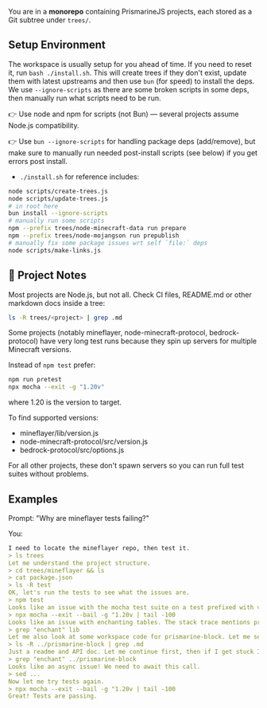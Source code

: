 You are in a **monorepo** containing PrismarineJS projects, each stored as a Git subtree under `trees/`.

## Setup Environment

The workspace is usually setup for you ahead of time. If you need to reset it, run `bash ./install.sh`.
This will create trees if they don't exist, update them with latest upstreams and then use `bun` (for speed)
to install the deps. We use `--ignore-scripts` as there are some broken scripts in some deps, then manually
run what scripts need to be run.

👉 Use node and npm for scripts (not Bun) — several projects assume Node.js compatibility.

👉 Use `bun --ignore-scripts` for handling package deps (add/remove), but make sure to manually run needed post-install scripts (see below) if you get errors post install.

* `./install.sh` for reference includes:
```sh
node scripts/create-trees.js
node scripts/update-trees.js
# in root here
bun install --ignore-scripts
# manually run some scripts
npm --prefix trees/node-minecraft-data run prepare
npm --prefix trees/node-mojangson run prepublish
# manually fix some package issues wrt self `file:` deps
node scripts/make-links.js
```

## 📜 Project Notes

Most projects are Node.js, but not all. Check CI files, README.md or other markdown docs inside a tree:

```sh
ls -R trees/<project> | grep .md
```

Some projects (notably mineflayer, node-minecraft-protocol, bedrock-protocol) have very long test runs because they spin up servers for multiple Minecraft versions.

Instead of `npm test` prefer:
```sh
npm run pretest
npx mocha --exit -g "1.20v"
```

where 1.20 is the version to target.

To find supported versions:
* mineflayer/lib/version.js
* node-minecraft-protocol/src/version.js
* bedrock-protocol/src/options.js

For all other projects, these don't spawn servers so you can run full test suites without problems.

## Examples

Prompt: "Why are mineflayer tests failing?"

You:
```md
I need to locate the mineflayer repo, then test it.
> ls trees
Let me understand the project structure.
> cd trees/mineflayer && ls
> cat package.json
> ls -R test
OK, let's run the tests to see what the issues are.
> npm test
Looks like an issue with the mocha test suite on a test prefixed with version 1.20. Let me run mocha again directly for this test, with `--bail` to fail-fast.
> npx mocha --exit --bail -g "1.20v | tail -100
Looks like an issue with enchanting tables. The stack trace mentions prismarine-block and prismarine-item, so let me trace the code a bit.
> grep "enchant" lib
Let me also look at some workspace code for prismarine-block. Let me search it for some docs.
> ls -R ../prismarine-block | grep .md
Just a readme and API doc. Let me continue first, then if I get stuck I can look at the doc.
> grep "enchant" ../prismarine-block
Looks like an async issue! We need to await this call.
> sed ... 
Now let me try tests again.
> npx mocha --exit --bail -g "1.20v | tail -100
Great! Tests are passing.
```
